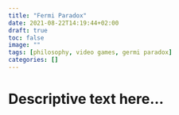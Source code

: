 ```yaml
---
title: "Fermi Paradox"
date: 2021-08-22T14:19:44+02:00
draft: true
toc: false
image: ""
tags: [philosophy, video games, germi paradox]
categories: []
---
```


# Descriptive text here...
<!--more-->
